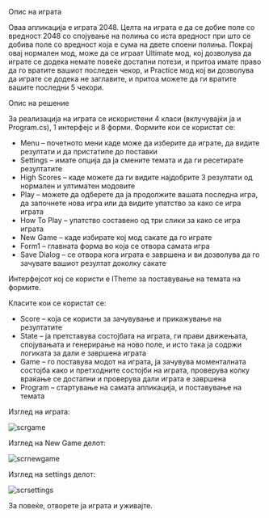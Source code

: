 <p>Опис на играта</p>

<p>Оваа апликација е играта 2048. Целта на играта е да се добие поле со вредност 2048 со спојување на полиња со иста вредност при што се добива поле со вредност која е сума на двете споени полиња. Покрај овај нормален мод, може да се играат Ultimate мод, кој дозволува да играте се додека немате повеќе достапни потези, и притоа имате право да го вратите вашиот последен чекор, и Practice мод кој ви дозволува да играте се додека не заглавите, и притоа можете да ги вратите вашите последни 5 чекори.</p>

<p>Опис на решение<p>

<p>За реализација на играта се искористени 4 класи (вклучувајќи ја и Program.cs), 1 интерфејс и 8 форми. Формите кои се користат се:</p>
<ul>
  <li>Menu – почетното мени каде може да изберите да играте, да видите резултати и да пристатипе до поставки</li>
  <li>Settings – имате опција да ја смените темата и да ги ресетирате резултатите</li>
  <li>High Scores – каде можете да ги видите најдобрите 3 резултати од нормален и ултиматен модовите</li>
  <li>Play – можете да одберете да ја продолжите вашата последна игра, да започнете нова игра или да видите упатство за како се игра играта</li>
  <li>How To Play – упатство составено од три слики за како се игра играта</li>
  <li>New Game – каде избирате кој мод сакате да го играте</li>
  <li>Form1 – главната форма во која се отвора самата игра</li>
  <li>Save Dialog – се отвора кога играта е завршена и ви дозволува да го зачувате вашиот резултат доколку сакате</li>
</ul>
<p>Интерфејсот кој се користи е ITheme за поставување на темата на формите.</p>

<p>Класите кои се користат се:</p>
<ul>
  <li>Score – која се користи за зачувување и прикажување на резултатите</li>
  <li>State – ја претставува состојбата на играта, ги прави движењата, спојувањата и генерирање на ново поле, и исто така ја содржи логиката за дали е завршена играта</li>
  <li>Game – го поставува модот на играта, ја зачувува моменталната состојба како и претходните состојби на играта, проверува колку враќање се достапни и проверува дали играта е завршена</li>
  <li>Program – стартување на самата апликација, и поставување на темата</li>
</ul>

<p>Изглед на играта:</p>

![scrgame](https://cloud.githubusercontent.com/assets/24768187/26467349/89cc0d58-4192-11e7-9903-64fa30505306.png)

<p>Изглед на New Game делот:</p>

![scrnewgame](https://cloud.githubusercontent.com/assets/24768187/26467404/be7a9b96-4192-11e7-8819-a5cf59b2cf92.png)

<p>Изглед на settings делот:</p>

![scrsettings](https://cloud.githubusercontent.com/assets/24768187/26467398/b4ed4d80-4192-11e7-8b1d-55bc4514a52f.png)

За повеќе, отворете ја играта и уживајте.
